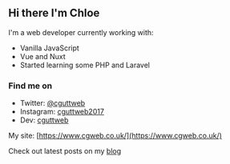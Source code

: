 ## Hi there I'm Chloe

I'm a web developer currently working with:

- Vanilla JavaScript
- Vue and Nuxt
- Started learning some PHP and Laravel

### Find me on
- Twitter: [@cguttweb](https://twitter.com/cguttweb)
- Instagram: [cguttweb2017](https://instagram.com/cguttweb2017)
- Dev: [cguttweb](https://dev.to/cguttweb)

My site: [https://www.cgweb.co.uk/](https://www.cgweb.co.uk/)

Check out latest posts on my [blog](https://cgweb.co.uk/blog)

<!-- ### Check my blog latest posts: -->

<!-- BLOG-POST-LIST: START -->
<!-- BLOG-POST-LIST:END -->

<!--
**cguttweb/cguttweb** is a ✨ _special_ ✨ repository because its `README.md` (this file) appears on your GitHub profile.

Here are some ideas to get you started:

- 🔭 I’m currently working on ...
- 🌱 I’m currently learning ...
- 👯 I’m looking to collaborate on ...
- 🤔 I’m looking for help with ...
- 💬 Ask me about ...
- 📫 How to reach me: ...
- 😄 Pronouns: ...
- ⚡ Fun fact: ...
-->
